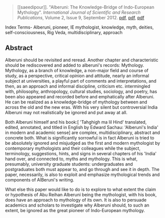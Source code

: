 > [[saeedipour]]. "Alberuni: The Knowledge-Bridge of Indo-European Mythology". *International Journal of Scientific and Research Publications*, Volume 2, Issue 9, September 2012. [pdf](http://www.ijsrp.org/research-paper-0912.php?rp=P09210), [pdf](http://www.ijsrp.org/research-paper-0912/ijsrp-p0993.pdf), [pdf](a/a-saeedipour2012d.pdf)

Index Terms- Alberuni, pioneer, IE mythologist, knowledge, myth, deities, self-consciousness, Rig Veda, multidisciplinary, approach


## Abstract
Alberuni should be revisited and reread. Another chapter and characteristic should be rediscovered and added to alberuni's records: Mythology. Mythology, as a branch of knowledge, a non-major field and course of study, as a perspective, critical opinion and attitude, nearly an informal subject at universities, a playful part of comments and interpretations, and then, as an approach and informal discipline, criticism etc. intermingled with, philosophy, anthropology, cultural studies, sociology, and poetry, has been also appeared and recorded before and emphatically after Alberuni. He can be realized as a knowledge-bridge of mythology between and across the old and the new eras. With his very silent but controversial India Alberuni may not realistically be ignored and put away at all.

Both Alberuni himself and his book:[ 'Tahghigh ma lil Hind' translated, edited, annotated, and titled in English by Edward Sachau: 'Alberuni's India' in modern and academic sense] are complex, multidisciplinary, abstract and concrete both. What is significantly sorrowful is in fact Alberuni is tried to be absolutely ignored and misjudged as the first and modern mythologist by contemporary mythologists and their colleagues while the subject, terminology, suggestions, hints, and signs in several chapters of his 'India' hand over, and connected to, myths and mythology. This is what, presumably, university graduate students: undergraduates and postgraduates both must appear to, and go through and see it in depth. The paper, necessarily, is also to exploit and emphasize mythological trends and components of AlBeruni's writing.

What else this paper would like to do is to explore to what extent the claim or hypothesis of Abu Reihan Alberuni being the mythologist, with his book, does have an approach to mythology of its own. It is also to persuade academics and scholars to investigate why Alberuni should, to such an extent, be ignored as the great pioneer of Indo-European mythology.